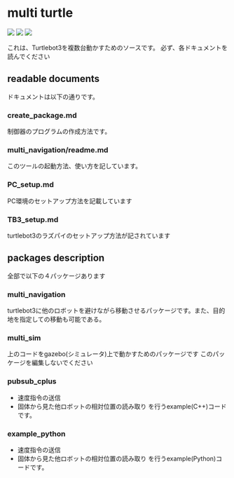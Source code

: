 # multi turtle

<img src="https://img.shields.io/badge/-Ubuntu-6F52B5.svg?logo=ubuntu&style=flat">
<img src="https://img.shields.io/badge/Ubuntu-18.04-purple?logo=ubuntu&style=flat">
<img src="https://img.shields.io/badge/ROS-melodic-brightgreen">

これは、Turtlebot3を複数台動かすためのソースです。
必ず、各ドキュメントを読んでください

## readable documents

ドキュメントは以下の通りです。

### create_package.md

制御器のプログラムの作成方法です。

### multi_navigation/readme.md

このツールの起動方法、使い方を記しています。

### PC_setup.md

PC環境のセットアップ方法を記載しています

### TB3_setup.md

turtlebot3のラズパイのセットアップ方法が記されています

## packages description

全部で以下の４パッケージあります

### multi_navigation

turtlebot3に他のロボットを避けながら移動させるパッケージです。また、目的地を指定しての移動も可能である。

### multi_sim

上のコードをgazebo(シミュレータ)上で動かすためのパッケージです
このパッケージを編集しないでください

### pubsub_cplus

- 速度指令の送信
- 固体から見た他ロボットの相対位置の読み取り
を行うexample(C++)コードです。

### example_python

- 速度指令の送信
- 固体から見た他ロボットの相対位置の読み取り
を行うexample(Python)コードです。
